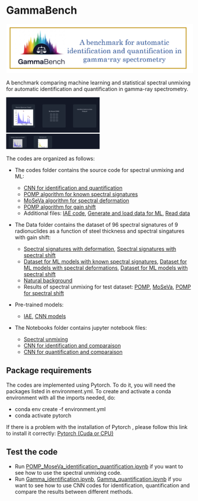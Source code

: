 # GammaBench
<img src="illustrations/logo2.PNG"> 

A benchmark comparing machine learning and statistical spectral unmixing for automatic identification and quantification in gamma-ray spectrometry.

<img src="illustrations/Animation.gif" width=50%>
<img src="illustrations/Animation2.gif" width=50%>

The codes are organized as follows:
-  The codes folder contains the source code for spectral unmixing and ML:
      - [CNN for identification and quantification](codes/CNN_classification_regression.py)
      - [POMP algorithm for known spectral signatures](codes/POMP_algo.py)
      - [MoSeVa algorithm for spectral deformation](codes/MoSeVa_algo.py)
      - [POMP algorithm for gain shift](codes/POMP_drift_algo.py)
      - Additional files: [IAE code](codes/IAE_CNN_TORCH_Oct2023.py), [Generate and load data for ML](codes/data_ML.py), [Read data](codes/read_data.py)
-  The Data folder contains the dataset of 96 spectral signatures of 9 radionuclides as a function of steel thickness and spectral singatures with gain shift:
      - [Spectral signatures with deformation](data/Simulation_steel_sphere), [Spectral signatures with spectral shift](data/drift_data)
      - [Dataset for ML models with known spectral signatures](data/Data_spectra_gamma_200000_wo_variability), [Dataset for ML models with spectral deformations](data/Data_spectra_gamma_200000_variability_wo_I131), [Dataset for ML models with spectral shift](data/Data_spectra_gamma_200000_wo_variability_drift)
      - [Natural background](data/SPS_NaITl_3pouces_Exp_1keVCanal_Max2200keV_#20012023A.txt)
      - Results of spectral unmixing for test dataset: [POMP](data/resultat_pomp), [MoSeVa](data/resultat_moseva_wo_I131), [POMP for spectral shift](data/data/result_pomp_drift_all)
       
-  Pre-trained models:
      - [IAE](notebooks/Models/IAE_CNN_12radio_40data.pth), [CNN models](notebooks/lightning_logs)
-  The Notebooks folder contains jupyter notebook files:
      - [Spectral unmixing](notebooks/POMP_MoseVa_identification_quantification.ipynb)
      - [CNN for identification and comparaison](notebooks/Gamma_identification.ipynb)
      - [CNN for quantification and comparaison](notebooks/Gamma_quantification.ipynb)

## Package requirements
The codes are implemented using Pytorch. To do it, you will need the packages listed in environment.yml. To create and activate a conda environment with all the imports needed, do:
-  conda env create -f environment.yml
-  conda activate pytorch
  
If there is a problem with the installation of Pytorch , please follow this link to install it correctly: [Pytorch (Cuda or CPU)](https://pytorch.org/get-started/locally/)

##  Test the code
-  Run [POMP_MoseVa_identification_quantification.ipynb](notebooks/POMP_MoseVa_identification_quantification.ipynb) if you want to see how to use the spectral unmixing code.
-  Run [Gamma_identification.ipynb](notebooks/Gamma_identification.ipynb), [Gamma_quantification.ipynb](notebooks/Gamma_quantification.ipynb) if you want to see how to use CNN codes for identification, quantification and compare the results between different methods.

